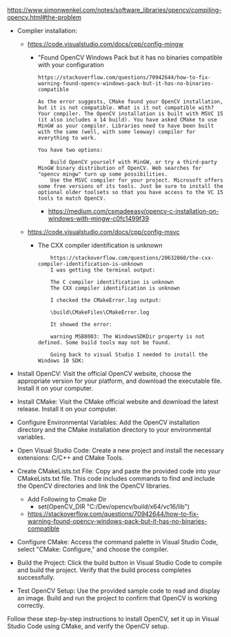 
https://www.simonwenkel.com/notes/software_libraries/opencv/compiling-opencv.html#the-problem


- Complier installation:
  - https://code.visualstudio.com/docs/cpp/config-mingw
    - "Found OpenCV Windows Pack but it has no binaries compatible with your configuration
      ```
      https://stackoverflow.com/questions/70942644/how-to-fix-warning-found-opencv-windows-pack-but-it-has-no-binaries-compatible
      
      As the error suggests, CMake found your OpenCV installation, but it is not compatible. What is it not compatible with? Your compiler. The OpenCV installation is built with MSVC 15 (it also includes a 14 build). You have asked CMake to use MinGW as your compiler. Libraries need to have been built with the same (well, with some leeway) compiler for everything to work.

      You have two options:

          Build OpenCV yourself with MinGW, or try a third-party MinGW binary distribution of OpenCV. Web searches for "opencv mingw" turn up some possibilities.
          Use the MSVC compiler for your project. Microsoft offers some free versions of its tools. Just be sure to install the optional older toolsets so that you have access to the VC 15 tools to match OpenCV.
      ```
      - https://medium.com/csmadeeasy/opencv-c-installation-on-windows-with-mingw-c0fc1499f39
  
  - https://code.visualstudio.com/docs/cpp/config-msvc 
    - The CXX compiler identification is unknown
      ```
          https://stackoverflow.com/questions/20632860/the-cxx-compiler-identification-is-unknown
          I was getting the terminal output:

          The C compiler identification is unknown
          The CXX compiler identification is unknown

          I checked the CMakeError.log output:

          \build\CMakeFiles\CMakeError.log

          It showed the error:

          warning MSB8003: The WindowsSDKDir property is not defined. Some build tools may not be found.

          Going back to visual Studio I needed to install the Windows 10 SDK:
        ```

- Install OpenCV: Visit the official OpenCV website, choose the appropriate version for your platform, and download the executable file. Install it on your computer.

- Install CMake: Visit the CMake official website and download the latest release. Install it on your computer.

- Configure Environmental Variables: Add the OpenCV installation directory and the CMake installation directory to your environmental variables.

- Open Visual Studio Code: Create a new project and install the necessary extensions: C/C++ and CMake Tools.

- Create CMakeLists.txt File: Copy and paste the provided code into your CMakeLists.txt file. This code includes commands to find and include the OpenCV directories and link the OpenCV libraries.
  - Add Following to Cmake Dir
    - set(OpenCV_DIR "C:/Dev/opencv/build/x64/vc16/lib")
  - https://stackoverflow.com/questions/70942644/how-to-fix-warning-found-opencv-windows-pack-but-it-has-no-binaries-compatible


- Configure CMake: Access the command palette in Visual Studio Code, select "CMake: Configure," and choose the compiler.

- Build the Project: Click the build button in Visual Studio Code to compile and build the project. Verify that the build process completes successfully.

- Test OpenCV Setup: Use the provided sample code to read and display an image. Build and run the project to confirm that OpenCV is working correctly.

Follow these step-by-step instructions to install OpenCV, set it up in Visual Studio Code using CMake, and verify the OpenCV setup.
